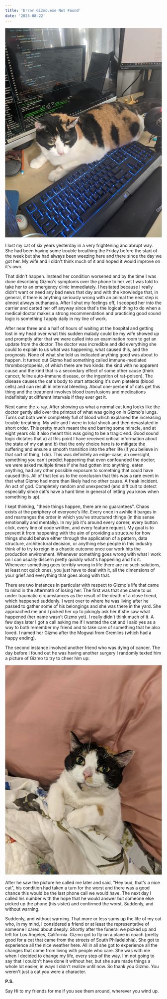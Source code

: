 ```yaml
---
title: 'Error Gizmo.exe Not Found'
date: '2023-08-22'
---
```


[![Gizmo.exe](https://github.com/timegated/tyfyi-blog/blob/master/public/gizmo-exe.jpg?raw=true)](Gizmo)


I lost my cat of six years yesterday in a very frightening and abrupt way. She had been having some trouble breathing the Friday before the start of the week but she had always been weezing here and there since the day we got her. My wife and I didn't think much of it and hoped it would improve on it's own. 

That didn't happen. Instead her condition worsened and by the time I was done describing Gizmo's symptoms over the phone to her vet I was told to take her to an emergency clinic immediately. I hesitated because I really didn't want or need any bad news that day and with the knowledge that, in general, if there is anything seriously wrong with an animal the next step is almost always euthanasia. After I shut my feelings off, I scooped her into the carrier and carted her off anyway since that's the logical thing to do when a medical doctor makes a strong recommendation and practicing good sound logic is something I apply daily in my line of work. 

After near three and a half of hours of waiting at the hospital and getting lost in my head over what this sudden malady could be my wife showed up and promptly after that we were called into an examination room to get an update from the doctor. The doctor was incredible and did everything she could to explain to us what was happening, what caused this, and the prognosis. None of what she told us indicated anything good was about to happen. It turned out Gizmo had something called immune-mediated thrombocytopenia, of which there are two kinds: the kind with no apparent cause and the kind that is a secondary effect of some other cause (think cancer, feline auto-immune disease, or the ingestion of rat-poison). The disease causes the cat's body to start attacking it's own platelets (blood cells) and can result in internal bleeding. About one-percent of cats get this thing and the treatment involves blood transfusions and medications indefinitely at different intervals if they ever get it. 

Next came the x-ray. After showing us what a normal cat lung looks like the doctor gently slid over the printout of what was going on in Gizmo's lungs. Turns out both were completely full of blood which explained the increasing trouble breathing. My wife and I were in total shock and then devastated in short order. This pretty much meant the end barring some miracle, and at eight years old it also meant this was going to be a tragic end. Good sound logic dictates that a) at this point I have received critical information about the state of my cat and b) that the only choice here is to mitigate the suffering and ensure a smooth transition into the after life (if you believe in that sort of thing, I do). This was definitely an edge-case, an oversight, something you can't predict happening that even confounded the doctor; we were asked multiple times if she had gotten into anything, eaten anything, had any other possible exposure to something that could have caused this. All of that led us to the conclusion that this was a rare event in that what Gizmo had more than likely had no other cause. A freak incident. An act of god. Completely random and unexpected (and difficult to detect especially since cat's have a hard time in general of letting you know when something is up).

I kept thinking, "these things happen, there are no guarantees". Chaos exists at the periphery of everyone's life. Every once in awhile it barges in and rearranges the order in which you've structured things (in this sense emotionally and mentally). In my job it's around every corner, every button click, every line of code written, and every feature request. My goal is to prevent it from happening with the aim of providing a structure for how things should behave either through the application of a pattern, data structure, architectural decision, or anything else people in this industry think of to try to reign in a chaotic outcome once our work hits the production environment. Whenever something goes wrong with what I work on I can usually discern pretty quickly what's happening and fix it. Whenever something goes terribly wrong in life there are no such solutions, at least not quick ones, you just have to deal with it, all the dimensions of your grief and everything that goes along with that. 

There are two instances in particular with respect to Gizmo's life that came to mind in the aftermath of losing her. The first was that she came to us under traumatic circumstances as the result of the death of a close friend, which happened suddenly. I went over to where he was living after he passed to gather some of his belongings and she was there in the yard. She approached me and I picked her up to jokingly ask her if she saw what happened (her name wasn't Gizmo yet). I really didn't think much of it. A few days later I got a call asking me if I wanted the cat and I said yes as a way to both remember my friend and to take care of something that he also loved. I named her Gizmo after the Mogwai from Gremlins (which had a happy ending). 

The second instance involved another friend who was dying of cancer. The day before I found out he was having another surgery I randomly texted him a picture of Gizmo to try to cheer him up:

[![Gizmo-Smiling.exe](https://github.com/timegated/tyfyi-blog/blob/master/public/gizmo-exe-2.jpg?raw=true)](Gizmo-Smiling)

After he saw the picture he called me later and said, "Hey bud, that's a nice cat", his condition had taken a turn for the worst and there was a good chance this would be the last phone call we would have. The next day I called his number with the hope that he would answer but someone else picked up the phone (his sister) and confirmed the worst. Suddenly, and without warning.

Suddenly, and without warning. That more or less sums up the life of my cat who, in my mind, I considered a friend or at least the representative of someone I cared about deeply. Shortly after the funeral we picked up and left for Los Angeles, California. Gizmo got to fly on a plane in coach (pretty good for a cat that came from the streets of South Philadelphia). She got to experience all the nice weather here. All in all she got to experience all the changes that come from living with people who care. She was with me when I decided to change my life, every step of the way. I'm not going to say that I couldn't have done it without her, but she sure made things a whole lot easier, in ways I didn't realize until now. So thank you Gizmo. You weren't just a cat you were a character.

**P.S.**

Say Hi to my friends for me if you see them around, wherever you wind up.
